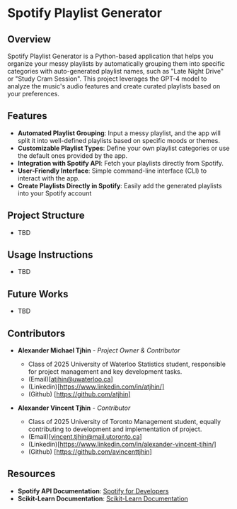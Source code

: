 # Spotify Playlist Generator

## Overview

Spotify Playlist Generator is a Python-based application that helps you organize your messy playlists by automatically grouping them into specific categories with auto-generated playlist names, such as "Late Night Drive" or "Study Cram Session". This project leverages the GPT-4 model to analyze the music's audio features and create curated playlists based on your preferences.

## Features

- **Automated Playlist Grouping**: Input a messy playlist, and the app will split it into well-defined playlists based on specific moods or themes.
- **Customizable Playlist Types**: Define your own playlist categories or use the default ones provided by the app.
- **Integration with Spotify API**: Fetch your playlists directly from Spotify.
- **User-Friendly Interface**: Simple command-line interface (CLI) to interact with the app.
- **Create Playlists Directly in Spotify**: Easily add the generated playlists into your Spotify account 

## Project Structure

- TBD

## Usage Instructions

- TBD

## Future Works

- TBD

## Contributors

- **Alexander Michael Tjhin** - *Project Owner & Contributor*
    - Class of 2025 University of Waterloo Statistics student, responsible for project management and key development tasks.
    - (Email)[atjhin@uwaterloo.ca]
    - (Linkedin)[https://www.linkedin.com/in/atjhin/]
    - (Github) [https://github.com/atjhin]
    
- **Alexander Vincent Tjhin** - *Contributor*
    - Class of 2025 University of Toronto Management student, equally contributing to development and implementation of project.
    - (Email)[vincent.tjhin@mail.utoronto.ca]
    - (Linkedin)[https://www.linkedin.com/in/alexander-vincent-tjhin/]
    - (Github) [https://github.com/avincenttjhin]

## Resources

- **Spotify API Documentation**: [Spotify for Developers](https://developer.spotify.com/documentation/web-api/)
- **Scikit-Learn Documentation**: [Scikit-Learn Documentation](https://scikit-learn.org/stable/)